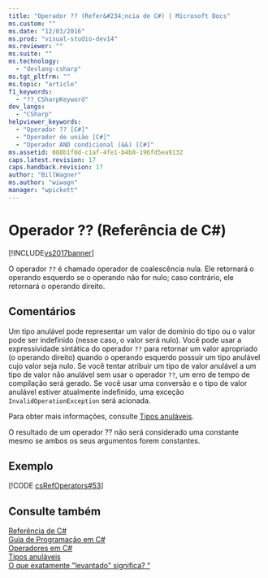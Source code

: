 ```yaml
---
title: "Operador ?? (Refer&#234;ncia de C#) | Microsoft Docs"
ms.custom: ""
ms.date: "12/03/2016"
ms.prod: "visual-studio-dev14"
ms.reviewer: ""
ms.suite: ""
ms.technology: 
  - "devlang-csharp"
ms.tgt_pltfrm: ""
ms.topic: "article"
f1_keywords: 
  - "??_CSharpKeyword"
dev_langs: 
  - "CSharp"
helpviewer_keywords: 
  - "Operador ?? [C#]"
  - "Operador de união [C#]"
  - "Operador AND condicional (&&) [C#]"
ms.assetid: 088b1f0d-c1af-4fe1-b4b8-196fd5ea9132
caps.latest.revision: 17
caps.handback.revision: 17
author: "BillWagner"
ms.author: "wiwagn"
manager: "wpickett"
---
```

# Operador ?? (Refer&#234;ncia de C#)
[!INCLUDE[vs2017banner](../../../csharp/includes/vs2017banner.md)]

O operador `??` é chamado operador de coalescência nula.  Ele retornará o operando esquerdo se o operando não for nulo; caso contrário, ele retornará o operando direito.  
  
## Comentários  
 Um tipo anulável pode representar um valor de domínio do tipo ou o valor pode ser indefinido \(nesse caso, o valor será nulo\).  Você pode usar a expressividade sintática do operador `??` para retornar um valor apropriado \(o operando direito\) quando o operando esquerdo possuir um tipo anulável cujo valor seja nulo.  Se você tentar atribuir um tipo de valor anulável a um tipo de valor não anulável sem usar o operador `??`, um erro de tempo de compilação será gerado.  Se você usar uma conversão e o tipo de valor anulável estiver atualmente indefinido, uma exceção `InvalidOperationException` será acionada.  
  
 Para obter mais informações, consulte [Tipos anuláveis](../../../csharp/programming-guide/nullable-types/index.md).  
  
 O resultado de um operador ?? não será considerado uma constante mesmo se ambos os seus argumentos forem constantes.  
  
## Exemplo  
 [!CODE [csRefOperators#53](../CodeSnippet/VS_Snippets_VBCSharp/csrefOperators#53)]  
  
## Consulte também  
 [Referência de C\#](../../../csharp/language-reference/index.md)   
 [Guia de Programação em C\#](../../../csharp/programming-guide/index.md)   
 [Operadores em C\#](../../../csharp/language-reference/operators/index.md)   
 [Tipos anuláveis](../../../csharp/programming-guide/nullable-types/index.md)   
 [O que exatamente "levantado" significa? “](http://go.microsoft.com/fwlink/?LinkID=112382)